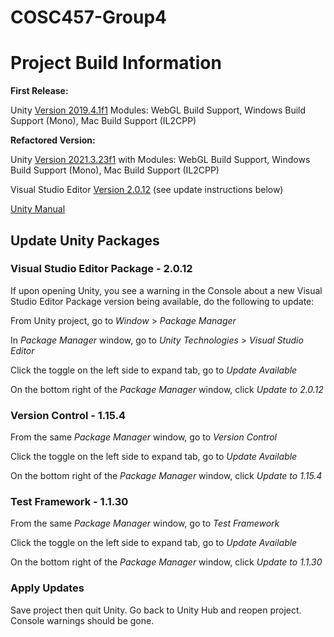 # COSC457-Group4

# Project Build Information
**First Release:**

Unity [Version 2019.4.1f1](https://unity3d.com/unity/qa/lts-releases?version=2019.4&page=4)
Modules: WebGL Build Support, Windows Build Support (Mono), Mac Build Support (IL2CPP)

**Refactored Version:**

Unity [Version 2021.3.23f1](https://unity3d.com/es/unity/whats-new/2020.3.23) with Modules: WebGL Build Support, Windows Build Support (Mono), Mac Build Support (IL2CPP)

Visual Studio Editor [Version 2.0.12](https://docs.unity3d.com/Packages/com.unity.ide.visualstudio@2.0/manual/index.html) (see update instructions below)

[Unity Manual](https://docs.unity3d.com/Manual/UnityManual.html)

## Update Unity Packages

### Visual Studio Editor Package - 2.0.12

If upon opening Unity, you see a warning in the Console about a new Visual Studio Editor Package version being available, do the following to update:

From Unity project, go to *Window* > *Package Manager*

In *Package Manager* window, go to *Unity Technologies* > *Visual Studio Editor*

Click the toggle on the left side to expand tab, go to *Update Available*

On the bottom right of the *Package Manager* window, click *Update to 2.0.12*

### Version Control - 1.15.4

From the same *Package Manager* window, go to *Version Control*

Click the toggle on the left side to expand tab, go to *Update Available*

On the bottom right of the *Package Manager* window, click *Update to 1.15.4*

### Test Framework - 1.1.30

From the same *Package Manager* window, go to *Test Framework*

Click the toggle on the left side to expand tab, go to *Update Available*

On the bottom right of the *Package Manager* window, click *Update to 1.1.30*

### Apply Updates

Save project then quit Unity. Go back to Unity Hub and reopen project. Console warnings should be gone.
